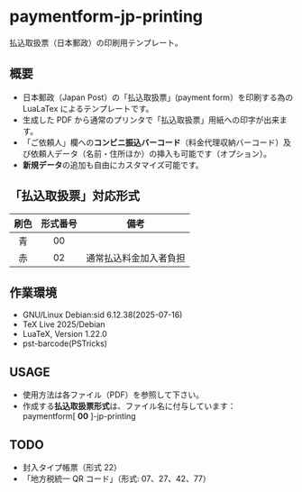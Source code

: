 # paymentform-jp-printing
払込取扱票（日本郵政）の印刷用テンプレート。

## 概要
- 日本郵政（Japan Post）の「払込取扱票」(payment form）を印刷する為の LuaLaTex によるテンプレートです。  
- 生成した PDF から通常のプリンタで「払込取扱票」用紙への印字が出来ます。
- 「ご依頼人」欄への**コンビニ振込バーコード**（料金代理収納バーコード）及び依頼人データ（名前・住所ほか）の挿入も可能です（オプション）。  
- **新規データ**の追加も自由にカスタマイズ可能です。

## 「払込取扱票」対応形式  
| 刷色 | 形式番号 | 備考 |
| :---: | :---: | --- |
| 青 | 00 | 　　 |
| 赤 | 02 | 通常払込料金加入者負担 |

## 作業環境
- GNU/Linux Debian:sid 6.12.38(2025-07-16)
- TeX Live 2025/Debian 
- LuaTeX, Version 1.22.0
- pst-barcode(PSTricks)  

## USAGE
- 使用方法は各ファイル（PDF）を参照して下さい。  
- 作成する**払込取扱票形式**は、ファイル名に付与しています：  
paymentform[ **00** ]-jp-printing

## TODO
- 封入タイプ帳票（形式 22）
- 「地方税統一 QR コード」（形式: 07、27、42、77）  
